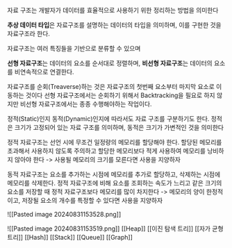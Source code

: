 자료 구조는 개발자가 데이터를 효율적으로 사용하기 위한 정리하는 방법을 의미한다

**추상 데이터 타입**은 자료구조를 설명하는 데이터의 타입을 의미하며, 이를 구현한 것을 자료구조라 한다.

자료구조는 여러 특징들을 기반으로 분류할 수 있으며

**선형 자료구조**는 데이터의 요소를 순서대로 정렬하며, **비선형 자료구조**는 데이터의 요소를 비연속적으로 연결한다.

자료구조를 순회(Treaverse)하는 것은 자료구조의 첫번째 요소부터 마지막 요소로 이동하는 것이다
선형 자료구조에서는 순회하기 위해서 Backtracking을 필요로 하지 않지만 비선형 자료구조에서는 종종 수행해야하는 작업이다.

정적(Static)인지 동적(Dynamic)인지에 따라서도 자료 구조를 구분하기도 한다.
정적은 크기가 고정되어 있는 자료 구조를 의미하며, 동적은 크기가 가변적인 것을 의미한다

정적 자료구조는 선언 시에 무조건 일정량의 메모리를 할당해야 한다. 
할당된 메모리를 초과해서 사용하지 않도록 주의하고 할당한 메모리보다 적게 사용하여 메모리를 낭비하지 않아야 한다
-> 사용될 메모리의 크기를 모른다면 사용을 지양하자

동적 자료구조는 요소를 추가하는 시점에 메모리를 추가로 할당하고, 삭제하는 시점에 메모리를 삭제한다.
정적 자료구조에 비해 요소를 조회하는 속도가 느리고 같은 크기의 요소를 저장할 때 정적 자료구조보다 메모리를 많이 차지한다
-> 메모리의 양이 한정적이고, 저장될 요소의 개수를 특정할 수 있다면 사용을 지양하자



![[Pasted image 20240831153528.png]]

![[Pasted image 20240831153519.png]]
[[Heap]]
[[이진 탐색 트리]]
[[자가 균형 트리]]
[[Hash]]
[[Stack]]
[[Queue]]
[[Graph]]